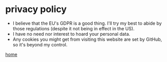 privacy policy
==============

* I believe that the EU's GDPR is a good thing. I'll try my best to abide by those regulations (despite it not being in effect in the US).
* I have no need nor interest to hoard your personal data.
* Any cookies you might get from visiting this website are set by GitHub, so it's beyond my control.

[home](index.md)
